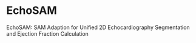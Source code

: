 # EchoSAM
EchoSAM: SAM Adaption for Unified 2D Echocardiography Segmentation and Ejection Fraction Calculation
